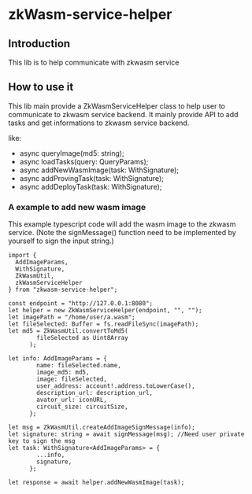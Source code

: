 # zkWasm-service-helper
## Introduction
This lib is to help communicate with zkwasm service

## How to use it
This lib main provide a ZkWasmServiceHelper class to help user to communicate to zkwasm service backend.
It mainly provide API to add tasks and get informations to zkwasm service backend.

like:
* async queryImage(md5: string);
* async loadTasks(query: QueryParams);
* async addNewWasmImage(task: WithSignature<AddImageParams>);
* async addProvingTask(task: WithSignature<ProvingParams>);
* async addDeployTask(task: WithSignature<DeployParams>);

### A example to add new wasm image
This example typescript code will add the wasm image to the zkwasm service.
(Note the signMessage() function need to be implemented by yourself to sign the input string.)
```
import {
  AddImageParams,
  WithSignature,
  ZkWasmUtil,
  zkWasmServiceHelper
} from "zkwasm-service-helper";

const endpoint = "http://127.0.0.1:8080";
let helper = new ZkWasmServiceHelper(endpoint, "", "");
let imagePath = "/home/user/a.wasm";
let fileSelected: Buffer = fs.readFileSync(imagePath);
let md5 = ZkWasmUtil.convertToMd5(
        fileSelected as Uint8Array
      );
  
let info: AddImageParams = {
        name: fileSelected.name,
        image_md5: md5,
        image: fileSelected,
        user_address: account!.address.toLowerCase(),
        description_url: description_url,
        avator_url: iconURL,
        circuit_size: circuitSize,
      };

let msg = ZkWasmUtil.createAddImageSignMessage(info);
let signature: string = await signMessage(msg); //Need user private key to sign the msg
let task: WithSignature<AddImageParams> = {
        ...info,
        signature,
      };
      
let response = await helper.addNewWasmImage(task);

```
